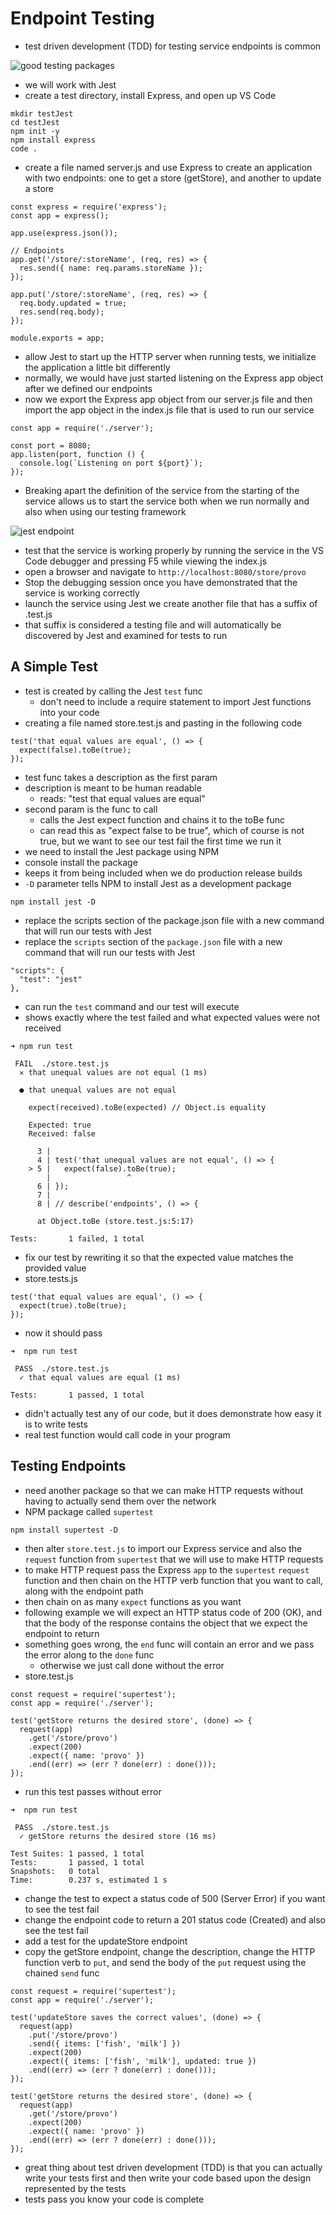 # Endpoint Testing
- test driven development (TDD) for testing service endpoints is common

![good testing packages](https://github.com/webprogramming260/.github/raw/main/profile/webServices/endpointTesting/webServicesStateOfJsEndpointTesting.jpg)
- we will work with Jest
- create a test directory, install Express, and open up VS Code
```
mkdir testJest
cd testJest
npm init -y
npm install express
code .
```
- create a file named server.js and use Express to create an application with two endpoints: one to get a store (getStore), and another to update a store
```
const express = require('express');
const app = express();

app.use(express.json());

// Endpoints
app.get('/store/:storeName', (req, res) => {
  res.send({ name: req.params.storeName });
});

app.put('/store/:storeName', (req, res) => {
  req.body.updated = true;
  res.send(req.body);
});

module.exports = app;
```
- allow Jest to start up the HTTP server when running tests, we initialize the application a little bit differently
- normally, we would have just started listening on the Express app object after we defined our endpoints
- now we export the Express app object from our server.js file and then import the app object in the index.js file that is used to run our service
```
const app = require('./server');

const port = 8080;
app.listen(port, function () {
  console.log(`Listening on port ${port}`);
});
```
- Breaking apart the definition of the service from the starting of the service allows us to start the service both when we run normally and also when using our testing framework

![jest endpoint](https://github.com/webprogramming260/.github/raw/main/profile/webServices/endpointTesting/endpointTestingJest.jpg)
- test that the service is working properly by running the service in the VS Code debugger and pressing F5 while viewing the index.js
- open a browser and navigate to `http://localhost:8080/store/provo`
- Stop the debugging session once you have demonstrated that the service is working correctly
- launch the service using Jest we create another file that has a suffix of .test.js
- that suffix is considered a testing file and will automatically be discovered by Jest and examined for tests to run

## A Simple Test
- test is created by calling the Jest `test` func
    - don't need to include a require statement to import Jest functions into your code
- creating a file named store.test.js and pasting in the following code
```
test('that equal values are equal', () => {
  expect(false).toBe(true);
});
```
- test func takes a description as the first param
- description is meant to be human readable
    - reads: "test that equal values are equal"
- second param is the func to call
    - calls the Jest expect function and chains it to the toBe func
    - can read this as "expect false to be true", which of course is not true, but we want to see our test fail the first time we run it
- we need to install the Jest package using NPM
- console install the package
- keeps it from being included when we do production release builds
- `-D` parameter tells NPM to install Jest as a development package
```
npm install jest -D
```
- replace the scripts section of the package.json file with a new command that will run our tests with Jest
- replace the `scripts` section of the `package.json` file with a new command that will run our tests with Jest
```
"scripts": {
  "test": "jest"
},
```
- can run the `test` command and our test will execute
- shows exactly where the test failed and what expected values were not received
```
➜ npm run test

 FAIL  ./store.test.js
  ✕ that unequal values are not equal (1 ms)

  ● that unequal values are not equal

    expect(received).toBe(expected) // Object.is equality

    Expected: true
    Received: false

      3 |
      4 | test('that unequal values are not equal', () => {
    > 5 |   expect(false).toBe(true);
        |                 ^
      6 | });
      7 |
      8 | // describe('endpoints', () => {

      at Object.toBe (store.test.js:5:17)

Tests:       1 failed, 1 total
```
- fix our test by rewriting it so that the expected value matches the provided value
- store.tests.js
```
test('that equal values are equal', () => {
  expect(true).toBe(true);
});
```
- now it should pass
```
➜  npm run test

 PASS  ./store.test.js
  ✓ that equal values are equal (1 ms)

Tests:       1 passed, 1 total
```
- didn't actually test any of our code, but it does demonstrate how easy it is to write tests
- real test function would call code in your program

## Testing Endpoints
- need another package so that we can make HTTP requests without having to actually send them over the network
- NPM package called `supertest`
```
npm install supertest -D
```
- then alter `store.test.js` to import our Express service and also the `request` function from `supertest` that we will use to make HTTP requests
- to make HTTP request pass the Express `app` to the `supertest` `request` function and then chain on the HTTP verb function that you want to call, along with the endpoint path
- then chain on as many `expect` functions as you want
- following example we will expect an HTTP status code of 200 (OK), and that the body of the response contains the object that we expect the endpoint to return
- something goes wrong, the `end` func will contain an error and we pass the error along to the `done` func
    - otherwise we just call done without the error
- store.test.js
```
const request = require('supertest');
const app = require('./server');

test('getStore returns the desired store', (done) => {
  request(app)
    .get('/store/provo')
    .expect(200)
    .expect({ name: 'provo' })
    .end((err) => (err ? done(err) : done()));
});
```
- run this test passes without error
```
➜  npm run test

 PASS  ./store.test.js
  ✓ getStore returns the desired store (16 ms)

Test Suites: 1 passed, 1 total
Tests:       1 passed, 1 total
Snapshots:   0 total
Time:        0.237 s, estimated 1 s
```
- change the test to expect a status code of 500 (Server Error) if you want to see the test fail
- change the endpoint code to return a 201 status code (Created) and also see the test fail
- add a test for the updateStore endpoint
- copy the getStore endpoint, change the description, change the HTTP function verb to `put`, and send the body of the `put` request using the chained `send` func
```
const request = require('supertest');
const app = require('./server');

test('updateStore saves the correct values', (done) => {
  request(app)
    .put('/store/provo')
    .send({ items: ['fish', 'milk'] })
    .expect(200)
    .expect({ items: ['fish', 'milk'], updated: true })
    .end((err) => (err ? done(err) : done()));
});

test('getStore returns the desired store', (done) => {
  request(app)
    .get('/store/provo')
    .expect(200)
    .expect({ name: 'provo' })
    .end((err) => (err ? done(err) : done()));
});
```
- great thing about test driven development (TDD) is that you can actually write your tests first and then write your code based upon the design represented by the tests
- tests pass you know your code is complete